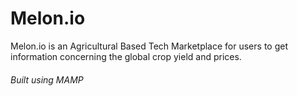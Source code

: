 # Melon.io  
<p> 
  Melon.io is an Agricultural Based Tech Marketplace for users to get information concerning the global crop yield and prices.
</p>
<h6>Built using MAMP</h6>

